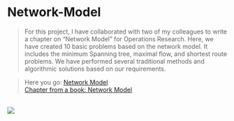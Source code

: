 # Network-Model
> For this project, I have collaborated with two of my colleagues to write a chapter on “Network Model” for Operations Research. Here, we have created 10 basic problems based on the network model. It includes the minimum Spanning tree, maximal flow, and shortest route problems. We have performed several traditional methods and algorithmic solutions based on our requirements. <br>

>Here you go: [Network Model](https://github.com/Sacsam005/Network-Model/blob/main/Network_Model.ipynb)
><br>
> [Chapter from a book: Network Model](https://nurfnick.github.io/Operations_Research/Chapters/Chapter05NetworkModels.html)
<br>
<img src="https://www.researchgate.net/profile/Ghj-Lanel/publication/340347681/figure/fig1/AS:875494664847362@1585745602472/Facebook-network-model-In-the-Facebook-network-model-there-are-three-types-of-nodes.jpg">
